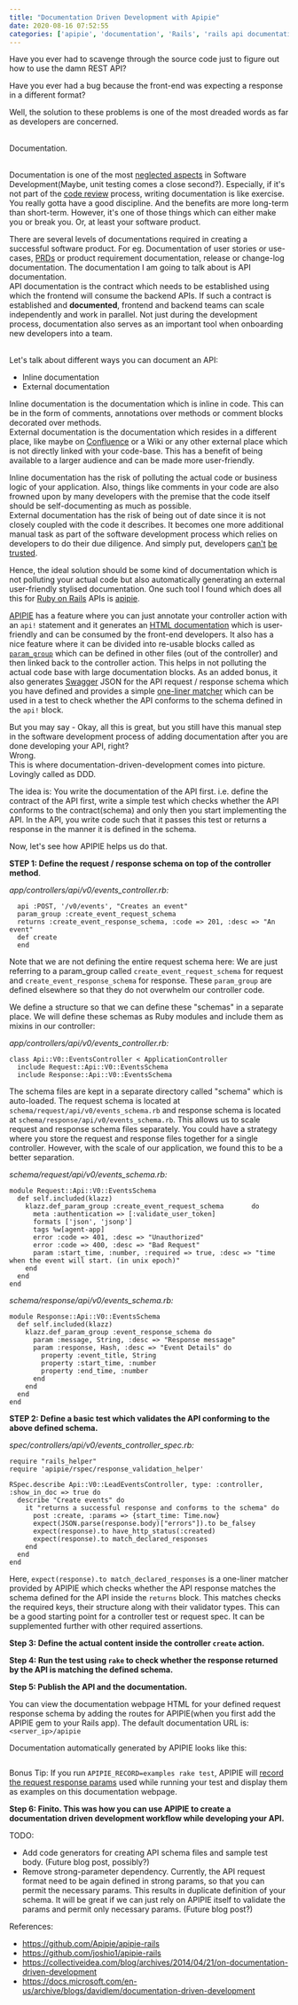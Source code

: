 ```yaml
---
title: "Documentation Driven Development with Apipie"
date: 2020-08-16 07:52:55
categories: ['apipie', 'documentation', 'Rails', 'rails api documentation', 'Rails JSON API', 'Rails JSON API Documentation', 'REST API Documentation', 'ruby on rails']
---
```


<!-- wp:paragraph -->
<p>Have you ever had to scavenge through the source code just to figure out how to use the damn REST API?</p>
<!-- /wp:paragraph -->

<!-- wp:paragraph -->
<p>Have you ever had a bug because the front-end was expecting a response in a different format?</p>
<!-- /wp:paragraph -->

<!-- wp:paragraph -->
<p>Well, the solution to these problems is one of the most dreaded words as far as developers are concerned.</p>
<!-- /wp:paragraph -->

<!-- wp:paragraph -->
<p><br>Documentation.</p>
<!-- /wp:paragraph -->

<!-- wp:paragraph -->
<p><br>Documentation is one of the most <a href="https://www.researchgate.net/publication/215566206_Necessary_and_Neglected_An_Empirical_Study_of_Internal_Documentation_in_Agile_Software_Development_Teams">neglected aspects</a> in Software Development(Maybe, unit testing comes a close second?). Especially, if it's not part of the <a href="https://en.wikipedia.org/wiki/Code_review">code review</a> process, writing documentation is like exercise. You really gotta have a good discipline. And the benefits are more long-term than short-term. However, it's one of those things which can either make you or break you. Or, at least your software product.</p>
<!-- /wp:paragraph -->

<!-- wp:paragraph -->
<p>There are several levels of documentations required in creating a successful software product. For eg. Documentation of user stories or use-cases, <a href="https://en.wikipedia.org/wiki/Product_requirements_document">PRDs</a> or product requirement documentation, release or change-log documentation. The documentation I am going to talk about is API documentation. <br>API documentation is the contract which needs to be established using which the frontend will consume the backend APIs. If such a contract is established and <strong>documented</strong>, frontend and backend teams can scale independently and work in parallel. Not just during the development process, documentation also serves as an important tool when onboarding new developers into a team. </p>
<!-- /wp:paragraph -->

<!-- wp:paragraph -->
<p><br>Let's talk about different ways you can document an API:</p>
<!-- /wp:paragraph -->

<!-- wp:list -->
<ul><li>Inline documentation</li><li>External documentation</li></ul>
<!-- /wp:list -->

<!-- wp:paragraph -->
<p>Inline documentation is the documentation which is inline in code. This can be in the form of comments, annotations over methods or comment blocks decorated over methods. <br>External documentation is the documentation which resides in a different place, like maybe on <a href="https://www.atlassian.com/software/confluence">Confluence</a> or a Wiki or any other external place which is not directly linked with your code-base. This has a benefit of being available to a larger audience and can be made more user-friendly.</p>
<!-- /wp:paragraph -->

<!-- wp:paragraph -->
<p>Inline documentation has the risk of polluting the actual code or business logic of your application. Also, things like comments in your code are also frowned upon by many developers with the premise that the code itself should be self-documenting as much as possible. <br>External documentation has the risk of being out of date since it is not closely coupled with the code it describes. It becomes one more additional  manual task as part of the software development process which relies on developers to do their due diligence. And simply put, developers <a href="https://www.theregister.com/2012/08/03/bad_algorithm_lost_440_million_dollars/">can't</a> <a href="https://www.techrepublic.com/article/report-software-failure-caused-1-7-trillion-in-financial-losses-in-2017/">be</a> <a href="https://en.wikipedia.org/wiki/Year_2000_problem">trusted</a>.</p>
<!-- /wp:paragraph -->

<!-- wp:paragraph -->
<p>Hence, the ideal solution should be some kind of documentation which is not polluting your actual code but also automatically generating an external user-friendly stylised documentation. One such tool I found which does all this for <a href="https://rubyonrails.org/">Ruby on Rails</a> APIs is <a href="https://github.com/Apipie/apipie-rails">apipie</a>.</p>
<!-- /wp:paragraph -->

<!-- wp:paragraph -->
<p><a href="https://github.com/Apipie/apipie-rails">APIPIE</a> has a feature where you can just annotate your controller action with an <code>api!</code> statement and it generates an <a href="https://github.com/Apipie/apipie-rails/raw/master/images/screenshot-1.png">HTML documentation</a> which is user-friendly and can be consumed by the front-end developers. It also has a nice feature where it can be divided into re-usable blocks called as <code><a href="https://github.com/Apipie/apipie-rails#dry-with-param-group">param_group</a></code> which can be defined in other files (out of the controller) and then linked back to the controller action. This helps in not polluting the actual code base with large documentation blocks. As an added bonus, it also generates <a href="https://swagger.io/specification/">Swagger</a> JSON for the API request / response schema which you have defined and provides a simple <a href="https://github.com/Apipie/apipie-rails#response-validation">one-liner matcher</a> which can be used in a test to check whether the API conforms to the schema defined in the <code>api!</code> block.</p>
<!-- /wp:paragraph -->

<!-- wp:paragraph -->
<p>But you may say - Okay, all this is great, but you still have this manual step in the software development process of adding documentation after you are done developing your API, right?<br>Wrong.<br>This is where documentation-driven-development comes into picture. Lovingly called as DDD.</p>
<!-- /wp:paragraph -->

<!-- wp:paragraph -->
<p>The idea is: You write the documentation of the API first. i.e. define the contract of the API first, write a simple test which checks whether the API conforms to the contract(schema) and only then you start implementing the API. In the API, you write code such that it passes this test or returns a response in the manner it is defined in the schema.</p>
<!-- /wp:paragraph -->

<!-- wp:paragraph -->
<p>Now, let's see how APIPIE helps us do that. </p>
<!-- /wp:paragraph -->

<!-- wp:paragraph -->
<p><strong>STEP 1: Define the request / response schema on top of the controller method</strong>.</p>
<!-- /wp:paragraph -->

<!-- wp:paragraph -->
<p><em>app/controllers/api/v0/events_controller.rb:</em></p>
<!-- /wp:paragraph -->

<!-- wp:group {"align":"wide"} -->
<div class="wp-block-group alignwide"><div class="wp-block-group__inner-container"><!-- wp:code -->
<pre class="wp-block-code"><code>  api :POST, '/v0/events', "Creates an event"
  param_group :create_event_request_schema
  returns :create_event_response_schema, :code => 201, :desc => "An event"
  def create
  end</code></pre>
<!-- /wp:code -->

<!-- wp:paragraph -->
<p></p>
<!-- /wp:paragraph --></div></div>
<!-- /wp:group -->

<!-- wp:paragraph -->
<p>Note that we are not defining the entire request schema here: We are just referring to a param_group called <code>create_event_request_schema</code> for request and <code>create_event_response_schema</code> for response. These <code>param_group</code> are defined elsewhere so that they do not overwhelm our controller code. </p>
<!-- /wp:paragraph -->

<!-- wp:paragraph -->
<p>We define a structure so that we can define these "schemas" in a separate place. We will define these schemas as Ruby modules and include them as mixins in our controller:</p>
<!-- /wp:paragraph -->

<!-- wp:paragraph -->
<p><em>app/controllers/api/v0/events_controller.rb:</em></p>
<!-- /wp:paragraph -->

<!-- wp:code -->
<pre class="wp-block-code"><code>class Api::V0::EventsController &lt; ApplicationController
  include Request::Api::V0::EventsSchema
  include Response::Api::V0::EventsSchema</code></pre>
<!-- /wp:code -->

<!-- wp:group -->
<div class="wp-block-group"><div class="wp-block-group__inner-container"></div></div>
<!-- /wp:group -->

<!-- wp:paragraph -->
<p>The schema files are kept in a separate directory called "schema" which is auto-loaded. The request schema is located at <code>schema/request/api/v0/events_schema.rb</code>  and response schema is located at <code>schema/response/api/v0/events_schema.rb</code>. This allows us to scale request and response schema files separately. You could have a strategy where you store the request and response files together for a single controller. However, with the scale of our application, we found this to be a better separation.</p>
<!-- /wp:paragraph -->

<!-- wp:paragraph -->
<p><em>schema/request/api/v0/events_schema.rb:</em></p>
<!-- /wp:paragraph -->

<!-- wp:code -->
<pre class="wp-block-code"><code>module Request::Api::V0::EventsSchema
  def self.included(klazz)
    klazz.def_param_group :create_event_request_schema       do
      meta :authentication => &#91;:validate_user_token]
      formats &#91;'json', 'jsonp']
      tags %w&#91;agent-app]
      error :code => 401, :desc => "Unauthorized"
      error :code => 400, :desc => "Bad Request"
      param :start_time, :number, :required => true, :desc => "time when the event will start. (in unix epoch)"
    end
  end
end</code></pre>
<!-- /wp:code -->

<!-- wp:paragraph -->
<p><em>schema/response/api/v0/events_schema.rb:</em></p>
<!-- /wp:paragraph -->

<!-- wp:code -->
<pre class="wp-block-code"><code>module Response::Api::V0::EventsSchema
  def self.included(klazz)
    klazz.def_param_group :event_response_schema do
      param :message, String, :desc => "Response message"
      param :response, Hash, :desc => "Event Details" do
        property :event_title, String
        property :start_time, :number
        property :end_time, :number
      end
    end
  end
end</code></pre>
<!-- /wp:code -->

<!-- wp:paragraph -->
<p><strong>STEP 2: Define a basic test which validates the API conforming to the above defined schema.</strong></p>
<!-- /wp:paragraph -->

<!-- wp:paragraph -->
<p><em>spec/controllers/api/v0/events_controller_spec.rb:</em></p>
<!-- /wp:paragraph -->

<!-- wp:code -->
<pre class="wp-block-code"><code>require "rails_helper"
require 'apipie/rspec/response_validation_helper'

RSpec.describe Api::V0::LeadEventsController, type: :controller, :show_in_doc => true do
  describe "Create events" do
    it "returns a successful response and conforms to the schema" do
      post :create, :params => {start_time: Time.now}
      expect(JSON.parse(response.body)&#91;"errors"]).to be_falsey
      expect(response).to have_http_status(:created)
      expect(response).to match_declared_responses
    end
  end
end</code></pre>
<!-- /wp:code -->

<!-- wp:paragraph -->
<p>Here, <code>expect(response).to match_declared_responses</code> is  a one-liner matcher provided by APIPIE which checks whether the API response matches the schema defined for the API inside the <code>returns</code> block. This matches checks the required keys, their structure along with their validator types. This can be a good starting point for a controller test or request spec. It can be supplemented further with other required assertions.</p>
<!-- /wp:paragraph -->

<!-- wp:paragraph -->
<p><strong>Step 3: Define the actual content inside the controller <code>create</code> action.</strong></p>
<!-- /wp:paragraph -->

<!-- wp:paragraph -->
<p><strong>Step 4: Run the test using <code>rake</code> to check whether the response returned by the API is matching the defined schema.</strong></p>
<!-- /wp:paragraph -->

<!-- wp:paragraph -->
<p><strong>Step 5: Publish the API and the documentation.</strong></p>
<!-- /wp:paragraph -->

<!-- wp:paragraph -->
<p>You can view the documentation webpage HTML for your defined request response schema by adding the routes for APIPIE(when you first add the APIPIE gem to your Rails app). The default documentation URL is: <code>&lt;server_ip>/apipie</code> </p>
<!-- /wp:paragraph -->

<!-- wp:paragraph -->
<p>Documentation automatically generated by APIPIE looks like this:</p>
<!-- /wp:paragraph -->

<!-- wp:image {"id":137,"sizeSlug":"large","className":"is-style-default"} -->
<figure class="wp-block-image size-large is-style-default"><img src="https://joshio1.blog/wp-content/uploads/2020/08/image-1-1024x865.png" alt="" class="wp-image-137"/></figure>
<!-- /wp:image -->

<!-- wp:paragraph -->
<p>Bonus Tip: If you run <code>APIPIE_RECORD=examples rake test</code>, APIPIE will <a href="https://github.com/Apipie/apipie-rails#examples-recording">record the request response params</a> used while running your test and display them as examples on this documentation webpage.</p>
<!-- /wp:paragraph -->

<!-- wp:paragraph -->
<p><strong>Step 6: Finito. This was how you can use APIPIE to create a documentation driven development workflow while developing your API.</strong></p>
<!-- /wp:paragraph -->

<!-- wp:paragraph -->
<p>TODO:</p>
<!-- /wp:paragraph -->

<!-- wp:list -->
<ul><li>Add code generators for creating API schema files and sample test body. (Future blog post, possibly?)</li><li>Remove strong-parameter dependency. Currently, the API request format need to be again defined in strong params, so that you can permit the necessary params. This results in duplicate definition of your schema. It will be great if we can just rely on APIPIE itself to validate the params and permit only necessary params. (Future blog post?)</li></ul>
<!-- /wp:list -->

<!-- wp:paragraph -->
<p>References:</p>
<!-- /wp:paragraph -->

<!-- wp:list -->
<ul><li><a href="https://github.com/Apipie/apipie-rails">https://github.com/Apipie/apipie-rails</a></li><li><a href="https://github.com/joshio1/apipie-rails">https://github.com/joshio1/apipie-rails</a></li><li><a href="https://collectiveidea.com/blog/archives/2014/04/21/on-documentation-driven-development">https://collectiveidea.com/blog/archives/2014/04/21/on-documentation-driven-development</a></li><li><a href="https://docs.microsoft.com/en-us/archive/blogs/davidlem/documentation-driven-development">https://docs.microsoft.com/en-us/archive/blogs/davidlem/documentation-driven-development</a></li></ul>
<!-- /wp:list -->

<!-- wp:paragraph -->
<p> </p>
<!-- /wp:paragraph -->
